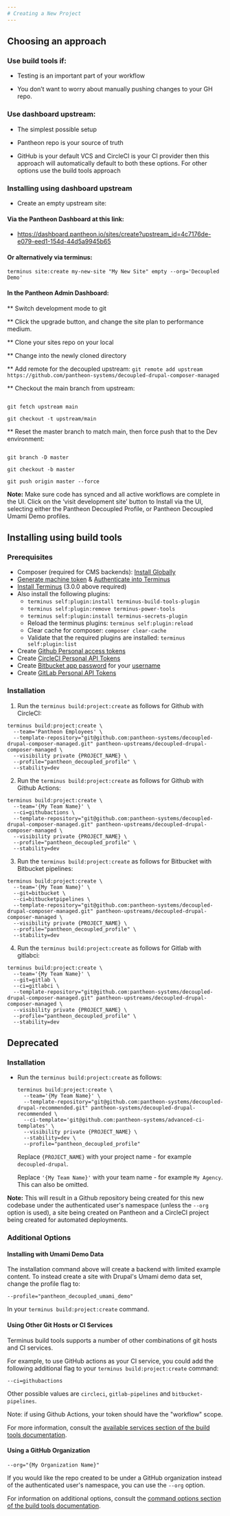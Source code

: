 ```yaml
---
# Creating a New Project
---
```


## Choosing an approach

### Use build tools if:

- Testing is an important part of your workflow

- You don’t want to worry about manually pushing changes to your GH repo.

### Use dashboard upstream:

- The simplest possible setup

- Pantheon repo is your source of truth

- GitHub is your default VCS and CircleCI is your CI provider then this approach will automatically default to both these options. For other options use the build tools approach

### Installing using dashboard upstream
- Create an empty upstream site:

#### Via the Pantheon Dashboard at this link: 
- https://dashboard.pantheon.io/sites/create?upstream_id=4c7176de-e079-eed1-154d-44d5a9945b65

#### Or alternatively via terminus:

```
terminus site:create my-new-site "My New Site" empty --org='Decoupled Demo'
```

#### In the Pantheon Admin Dashboard:

** Switch development mode to git

** Click the upgrade button, and change the site plan to performance medium. 

** Clone your sites repo on your local

** Change into the newly cloned directory

** Add remote for the decoupled upstream: `git remote add upstream https://github.com/pantheon-systems/decoupled-drupal-composer-managed`

** Checkout the main branch from upstream:

```

git fetch upstream main

git checkout -t upstream/main

```

** Reset the master branch to match main, then force push that to the Dev environment:

```

git branch -D master

git checkout -b master

git push origin master --force

```

**Note:** Make sure code has synced and all active workflows are complete in the UI.
Click on the ‘visit development site’ button to Install via the UI, selecting either the Pantheon Decoupled Profile, or Pantheon Decoupled Umami Demo profiles.

## Installing using build tools
### Prerequisites

- Composer (required for CMS backends): [Install Globally](https://getcomposer.org/download/)
- [Generate machine token](https://pantheon.io/docs/machine-tokens#create-a-machine-token) & [Authenticate into Terminus](https://pantheon.io/docs/machine-tokens#authenticate-into-terminus)
- [Install Terminus](https://pantheon.io/docs/terminus/install) (3.0.0 above required)
- Also install the following plugins:
  - `terminus self:plugin:install terminus-build-tools-plugin`
  - `terminus self:plugin:remove terminus-power-tools`
  - `terminus self:plugin:install terminus-secrets-plugin`
  - Reload the terminus plugins: `terminus self:plugin:reload`
  - Clear cache for composer: `composer clear-cache`
  - Validate that the required plugins are installed: `terminus self:plugin:list`
- Create [Github Personal access tokens](https://github.com/settings/tokens)
- Create [CircleCI Personal API Tokens](https://app.circleci.com/settings/user/tokens)
- Create [Bitbucket app password](https://bitbucket.org/account/settings/app-passwords/)  for your [username](https://bitbucket.org/account/settings/username/change/)
- Create [GitLab Personal API Tokens](https://gitlab.com/-/profile/personal_access_tokens)

### Installation
1.  Run the `terminus build:project:create` as follows for Github with CircleCI: 
  ```
  terminus build:project:create \
    --team='Pantheon Employees' \
    --template-repository="git@github.com:pantheon-systems/decoupled-drupal-composer-managed.git" pantheon-upstreams/decoupled-drupal-composer-managed \
    --visibility private {PROJECT_NAME} \
    --profile="pantheon_decoupled_profile" \
    --stability=dev
  ```

2. Run the `terminus build:project:create` as follows for Github with Github Actions:
  ```
  terminus build:project:create \
    --team='{My Team Name}' \
    --ci=githubactions \
    --template-repository="git@github.com:pantheon-systems/decoupled-drupal-composer-managed.git" pantheon-upstreams/decoupled-drupal-composer-managed \
    --visibility private {PROJECT_NAME} \
    --profile="pantheon_decoupled_profile" \
    --stability=dev
  ```

3. Run the `terminus build:project:create` as follows for Bitbucket with Bitbucket pipelines:
  ```
  terminus build:project:create \
    --team='{My Team Name}' \
    --git=bitbucket \
    --ci=bitbucketpipelines \
    --template-repository="git@github.com:pantheon-systems/decoupled-drupal-composer-managed.git" pantheon-upstreams/decoupled-drupal-composer-managed \
    --visibility private {PROJECT_NAME} \
    --profile="pantheon_decoupled_profile" \
    --stability=dev
  ```

4. Run the `terminus build:project:create` as follows for Gitlab with gitlabci:
  ```
  terminus build:project:create \
    --team='{My Team Name}' \
    --git=gitlab \
    --ci=gitlabci \
    --template-repository="git@github.com:pantheon-systems/decoupled-  drupal-composer-managed.git" pantheon-upstreams/decoupled-drupal-composer-managed \
    --visibility private {PROJECT_NAME} \
    --profile="pantheon_decoupled_profile" \
    --stability=dev
  ```

## Deprecated

### Installation

- Run the `terminus build:project:create` as follows:

  ```
  terminus build:project:create \
    --team='{My Team Name}' \
    --template-repository="git@github.com:pantheon-systems/decoupled-drupal-recommended.git" pantheon-systems/decoupled-drupal-recommended \
    --ci-template='git@github.com:pantheon-systems/advanced-ci-templates' \
    --visibility private {PROJECT_NAME} \
    --stability=dev \
    --profile="pantheon_decoupled_profile"
  ```

  Replace `{PROJECT_NAME}` with your project name - for example `decoupled-drupal`.

  Replace `'{My Team Name}'` with your team name - for example `My Agency`. This can also be omitted.

**Note:** This will result in a Github repository being created for this new codebase under the authenticated user's namespace (unless the `--org` option is used), a site being created on Pantheon and a CircleCI project being created for automated deployments.

### Additional Options

#### Installing with Umami Demo Data

The installation command above will create a backend with limited example content. To instead create a site with Drupal's Umami demo data set, change the profile flag to:

`--profile="pantheon_decoupled_umami_demo"`

In your `terminus build:project:create` command.

#### Using Other Git Hosts or CI Services

Terminus build tools supports a number of other combinations of git hosts and CI services.

For example, to use GitHub actions as your CI service, you could add the following additional flag to your `terminus build:project:create` command:

`--ci=githubactions`

Other possible values are `circleci`, `gitlab-pipelines` and `bitbucket-pipelines`.

Note: if using Github Actions, your token should have the "workflow" scope.

For more information, consult the [available services section of the build tools documentation](https://github.com/pantheon-systems/terminus-build-tools-plugin#available-services).

#### Using a GitHub Organization

`--org="{My Organization Name}"`

If you would like the repo created to be under a GitHub organization instead of the authenticated user's namespace, you can use the `--org` option.

For information on additional options, consult the [command options section of the build tools documentation](https://github.com/pantheon-systems/terminus-build-tools-plugin#command-options).

